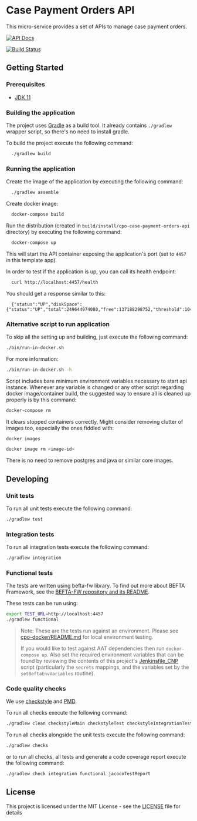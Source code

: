 # Case Payment Orders API

This micro-service provides a set of APIs to manage case payment orders.

[![API Docs](https://img.shields.io/badge/API%20Docs-site-e140ad.svg)](https://hmcts.github.io/reform-api-docs/swagger.html?url=https://hmcts.github.io/reform-api-docs/specs/cpo-case-payment-orders-api.json)

[![Build Status](https://travis-ci.org/hmcts/cpo-case-payment-orders-api.svg?branch=master)](https://travis-ci.org/hmcts/cpo-case-payment-orders-api)

## Getting Started

### Prerequisites
- [JDK 11](https://java.com)

### Building the application

The project uses [Gradle](https://gradle.org) as a build tool. It already contains
`./gradlew` wrapper script, so there's no need to install gradle.

To build the project execute the following command:

```bash
  ./gradlew build
```

### Running the application

Create the image of the application by executing the following command:

```bash
  ./gradlew assemble
```

Create docker image:

```bash
  docker-compose build
```

Run the distribution (created in `build/install/cpo-case-payment-orders-api` directory)
by executing the following command:

```bash
  docker-compose up
```

This will start the API container exposing the application's port
(set to `4457` in this template app).

In order to test if the application is up, you can call its health endpoint:

```bash
  curl http://localhost:4457/health
```

You should get a response similar to this:

```
  {"status":"UP","diskSpace":{"status":"UP","total":249644974080,"free":137188298752,"threshold":10485760}}
```

### Alternative script to run application

To skip all the setting up and building, just execute the following command:

```bash
./bin/run-in-docker.sh
```

For more information:

```bash
./bin/run-in-docker.sh -h
```

Script includes bare minimum environment variables necessary to start api instance. Whenever any variable is changed or any other script regarding docker image/container build, the suggested way to ensure all is cleaned up properly is by this command:

```bash
docker-compose rm
```

It clears stopped containers correctly. Might consider removing clutter of images too, especially the ones fiddled with:

```bash
docker images

docker image rm <image-id>
```

There is no need to remove postgres and java or similar core images.

## Developing

### Unit tests
To run all unit tests execute the following command:
```bash
./gradlew test
```

### Integration tests
To run all integration tests execute the following command:
```bash
./gradlew integration
```

### Functional tests
The tests are written using befta-fw library. To find out more about BEFTA Framework, see the
 [BEFTA-FW repository and its README](https://github.com/hmcts/befta-fw).

These tests can be run using:
```bash
export TEST_URL=http://localhost:4457
./gradlew functional
```

> Note: These are the tests run against an environment.
> Please see [cpo-docker/README.md](./cpo-docker/README.md) for local environment testing.
>
> If you would like to test against AAT dependencies then run `docker-compose up`.
> Also set the required environment variables that can be found by reviewing the contents of this project's
> [Jenkinsfile_CNP](./Jenkinsfile_CNP) script (particularly the `secrets` mappings, and the variables set by
> the `setBeftaEnvVariables` routine).
>

### Code quality checks
We use [checkstyle](http://checkstyle.sourceforge.net/) and [PMD](https://pmd.github.io/).

To run all checks execute the following command:

```bash
./gradlew clean checkstyleMain checkstyleTest checkstyleIntegrationTest pmdMain pmdTest pmdIntegrationTest
```

To run all checks alongside the unit tests execute the following command:

```bash
./gradlew checks
```

or to run all checks, all tests and generate a code coverage report execute the following command:

```bash
./gradlew check integration functional jacocoTestReport
```

## License

This project is licensed under the MIT License - see the [LICENSE](LICENSE) file for details

